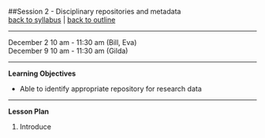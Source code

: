 ##Session 2 - Disciplinary repositories and metadata  
[back to syllabus](../../syllabus.md) | [back to outline](../../session02.md)

---

December 2 10 am - 11:30 am  (Bill, Eva)  
December 9 10 am - 11:30 am (Gilda)  

---

**Learning Objectives**  
- Able to identify appropriate repository for research data

---

**Lesson Plan**  

1. Introduce 
